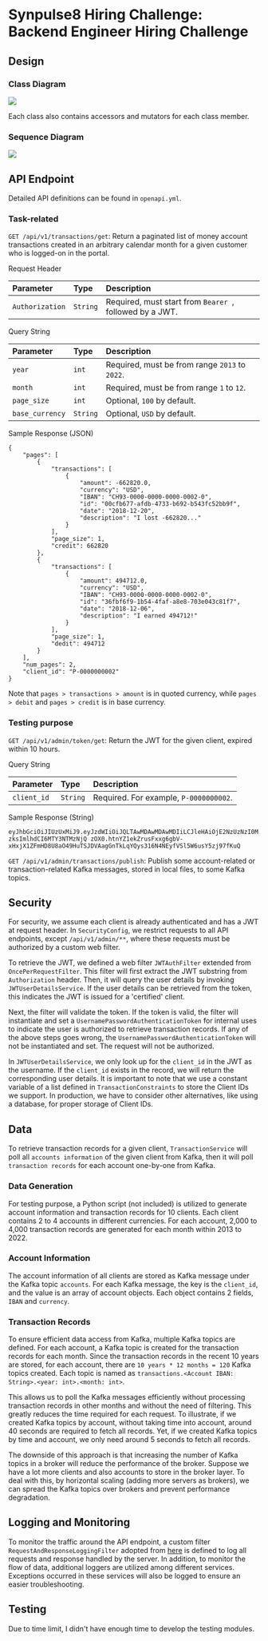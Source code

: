 # Synpulse8 Hiring Challenge: Backend Engineer Hiring Challenge

## Design
### Class Diagram
![](./diagrams/Class%20Diagram.png)

Each class also contains accessors and mutators for each class member.


### Sequence Diagram
![](./diagrams/Sequence%20Diagram.png)


## API Endpoint
Detailed API definitions can be found in `openapi.yml`.

### Task-related
`GET /api/v1/transactions/get`: Return a paginated list of money account transactions 
created in an arbitrary calendar month for a given customer who is logged-on in the portal.

Request Header

| Parameter        | Type     | Description                                             |
|:-----------------|:---------|:--------------------------------------------------------|
| `Authorization` | `String` | Required, must start from `Bearer `, followed by a JWT. |

Query String

| Parameter       | Type     | Description                                    |
|:----------------|:---------|:-----------------------------------------------|
| `year`          | `int`    | Required, must be from range `2013` to `2022`. |
| `month`         | `int`    | Required, must be from range `1` to `12`.      |
| `page_size`     | `int`    | Optional, `100` by default.                    |
| `base_currency` | `String` | Optional, `USD` by default.                    |

Sample Response (JSON)
```
{
    "pages": [
        {
            "transactions": [
                {
                    "amount": -662820.0,
                    "currency": "USD",
                    "IBAN": "CH93-0000-0000-0000-0002-0",
                    "id": "00cfb677-afdb-4733-b692-b543fc52bb9f",
                    "date": "2018-12-20",
                    "description": "I lost -662820..."
                }
            ],
            "page_size": 1,
            "credit": 662820
        },
        {
            "transactions": [
                {
                    "amount": 494712.0,
                    "currency": "USD",
                    "IBAN": "CH93-0000-0000-0000-0002-0",
                    "id": "36fbf6f9-1b54-4faf-a8e8-703e043c81f7",
                    "date": "2018-12-06",
                    "description": "I earned 494712!"
                }
            ],
            "page_size": 1,
            "dedit": 494712
        }
    ],
    "num_pages": 2,
    "client_id": "P-0000000002"
}
```

Note that `pages > transactions > amount` is in quoted currency, while `pages > debit` and 
`pages > credit` is in base currency.


### Testing purpose
`GET /api/v1/admin/token/get`: Return the JWT for the given client, expired within 10 hours.

Query String

| Parameter   | Type     | Description                            |
|:------------|:---------|:---------------------------------------|
| `client_id` | `String` | Required. For example, `P-0000000002`. |

Sample Response (String)

`eyJhbGciOiJIUzUxMiJ9.eyJzdWIiOiJQLTAwMDAwMDAwMDIiLCJleHAiOjE2NzUzNzI0MzksImlhdCI6MTY3NTMzNjQ
zOX0.htnYZ1ekZrusFxxg6gbV-xHxjX1ZFmHD8U8aO49HuTSJDVAagGnTkLqYQys316N4NEyfVSl5W6usY5zj97fKuQ`


`GET /api/v1/admin/transactions/publish`: Publish some account-related or 
transaction-related Kafka messages, stored in local files, to some Kafka topics.


## Security
For security, we assume each client is already authenticated and has a JWT at request header. 
In `SecurityConfig`, we restrict requests to all API endpoints, except `/api/v1/admin/**`, 
where these requests must be authorized by a custom web filter.

To retrieve the JWT, we defined a web filter `JWTAuthFilter` extended from 
`OncePerRequestFilter`. This filter will first extract the JWT substring from `Authorization` 
header. Then, it will query the user details by invoking `JWTUserDetailsService`. If 
the user details can be retrieved from the token, this indicates the JWT is issued for a 
'certified' client. 

Next, the filter will validate the token. If the token is valid, the 
filter will instantiate and set a `UsernamePasswordAuthenticationToken` for internal uses 
to indicate the user is authorized to retrieve transaction records. If any of the above steps 
goes wrong, the `UsernamePasswordAuthenticationToken` will not be instantiated and set. The 
request will not be authorized.

In `JWTUserDetailsService`, we only look up for the `client_id` in the JWT as the username. 
If the `client_id` exists in the record, we will return the corresponding user details. 
It is important to note that we use a constant variable of a list defined in 
`TransactionConstraints` to store the Client IDs we support. In production, we have to 
consider other alternatives, like using a database, for proper storage of Client IDs.

## Data
To retrieve transaction records for a given client, `TransactionService` will poll all 
`accounts information` of the given client from Kafka, then it will poll `transaction records` 
for each account one-by-one from Kafka.


### Data Generation
For testing purpose, a Python script (not included) is utilized to generate account information 
and transaction records for 10 clients. Each client contains 2 to 4 accounts in different 
currencies. For each account, 2,000 to 4,000 transaction records are generated for each month 
within 2013 to 2022.


### Account Information
The account information of all clients are stored as Kafka message under the Kafka topic 
`accounts`. For each Kafka message, the key is the `client_id`, and the value is an array 
of account objects. Each object contains 2 fields, `IBAN` and `currency`.


### Transaction Records
To ensure efficient data access from Kafka, multiple Kafka topics are defined. For each 
account, a Kafka topic is created for the transaction records for each month. Since the 
transaction records in the recent 10 years are stored, for each account, there are 
`10 years * 12 months = 120` Kafka topics created. Each topic is named as 
`transactions.<Account IBAN: String>.<year: int>.<month: int>`.

This allows us to poll the Kafka messages efficiently without processing transaction records 
in other months and without the need of filtering. This greatly reduces the time required 
for each request. To illustrate, if we created Kafka topics by account, without taking 
time into account, around 40 seconds are required to fetch all records. Yet, if we created 
Kafka topics by time and account, we only need around 5 seconds to fetch all records.

The downside of this approach is that increasing the number of Kafka topics in a broker will 
reduce the performance of the broker. Suppose we have a lot more clients and also accounts to 
store in the broker layer. To deal with this, by horizontal scaling (adding more servers as 
brokers), we can spread the Kafka topics over brokers and prevent performance degradation.


## Logging and Monitoring
To monitor the traffic around the API endpoint, a custom filter `RequestAndResponseLoggingFilter` 
adopted from [here](https://gist.github.com/michael-pratt/89eb8800be8ad47e79fe9edab8945c69) is 
defined to log all requests and response handled by the server. In addition, to monitor the 
flow of data, additional loggers are utilized among different services. Exceptions occurred 
in these services will also be logged to ensure an easier troubleshooting.


## Testing
Due to time limit, I didn't have enough time to develop the testing modules.